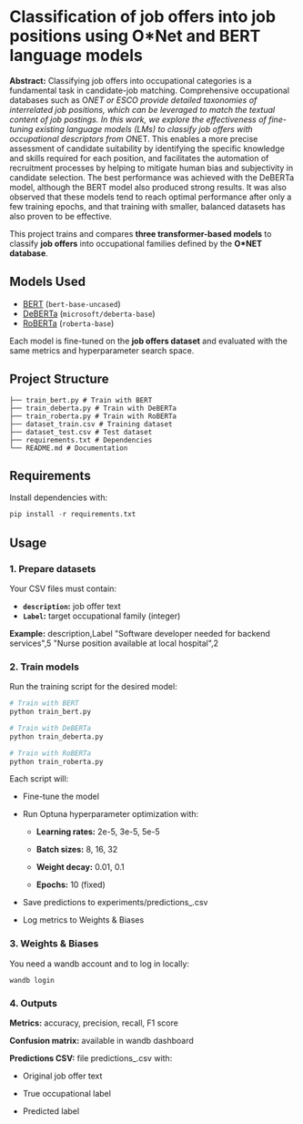 # Classification of job offers into job positions using O*Net and BERT language models

**Abstract:**
Classifying job offers into occupational categories is a fundamental task in candidate-job matching. Comprehensive occupational databases such as O*NET or ESCO provide detailed taxonomies of interrelated job positions, which can be leveraged to match the textual content of job postings. In this work, we explore the effectiveness of fine-tuning existing language models (LMs) to classify job offers with occupational descriptors from O*NET. This enables a more precise assessment of candidate suitability by identifying the specific knowledge and skills required for each position, and facilitates the automation of recruitment processes by helping to mitigate human bias and subjectivity in candidate selection. The best performance was achieved with the DeBERTa model, although the BERT model
also produced strong results. It was also observed that these models tend to reach optimal performance after only a few training epochs, and that training with smaller, balanced datasets has also proven to be effective.

This project trains and compares **three transformer-based models** to classify **job offers** into occupational families defined by the **O*NET database**.

## Models Used
- [BERT](https://huggingface.co/bert-base-uncased) (`bert-base-uncased`)
- [DeBERTa](https://huggingface.co/microsoft/deberta-base) (`microsoft/deberta-base`)
- [RoBERTa](https://huggingface.co/roberta-base) (`roberta-base`)

Each model is fine-tuned on the **job offers dataset** and evaluated with the same metrics and hyperparameter search space.

## Project Structure
```
├── train_bert.py # Train with BERT
├── train_deberta.py # Train with DeBERTa
├── train_roberta.py # Train with RoBERTa
├── dataset_train.csv # Training dataset
├── dataset_test.csv # Test dataset
├── requirements.txt # Dependencies
└── README.md # Documentation
```
## Requirements
Install dependencies with:
```python
pip install -r requirements.txt
```
## Usage

### 1. Prepare datasets

Your CSV files must contain:

- **`description`:** job offer text  
- **`Label`:** target occupational family (integer)

**Example:**
description,Label
"Software developer needed for backend services",5
"Nurse position available at local hospital",2

### 2. Train models

Run the training script for the desired model:
```python
# Train with BERT
python train_bert.py

# Train with DeBERTa
python train_deberta.py

# Train with RoBERTa
python train_roberta.py
```
Each script will:

- Fine-tune the model

- Run Optuna hyperparameter optimization with:

    - **Learning rates:** 2e-5, 3e-5, 5e-5
    
    - **Batch sizes:** 8, 16, 32
    
    - **Weight decay:** 0.01, 0.1
    
    - **Epochs:** 10 (fixed)

- Save predictions to experiments/predictions_<model>.csv

- Log metrics to Weights & Biases

### 3. Weights & Biases

You need a wandb account and to log in locally:
```
wandb login
```
### 4. Outputs

**Metrics:** accuracy, precision, recall, F1 score

**Confusion matrix:** available in wandb dashboard

**Predictions CSV:** file predictions_<model>.csv with:

  - Original job offer text
  
  - True occupational label
  
  - Predicted label



